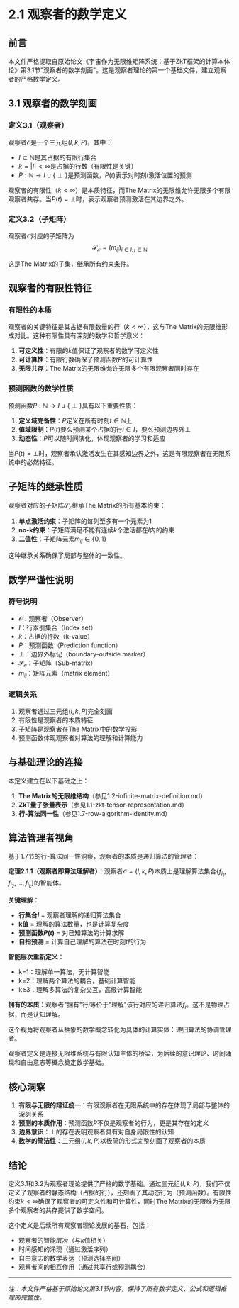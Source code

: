 # 2.1 观察者的数学定义

## 前言

本文件严格提取自原始论文《宇宙作为无限维矩阵系统：基于ZkT框架的计算本体论》第3.1节"观察者的数学刻画"。这是观察者理论的第一个基础文件，建立观察者的严格数学定义。

## 3.1 观察者的数学刻画

### 定义3.1（观察者）

观察者$\mathcal{O}$是一个三元组$(I, k, P)$，其中：
- $I \subset \mathbb{N}$是其占据的有限行集合
- $k = |I| < \infty$是占据的行数（有限性是关键）
- $P: \mathbb{N} \to I \cup \{\perp\}$是预测函数，$P(t)$表示对时刻$t$激活位置的预测

观察者的有限性（$k < \infty$）是本质特征，而The Matrix的无限维允许无限多个有限观察者共存。当$P(t) = \perp$时，表示观察者预测激活在其边界之外。

### 定义3.2（子矩阵）

观察者$\mathcal{O}$对应的子矩阵为
$$\mathcal{S}_{\mathcal{O}} = (m_{ij})_{i \in I, j \in \mathbb{N}}$$

这是The Matrix的子集，继承所有约束条件。

## 观察者的有限性特征

### 有限性的本质

观察者的关键特征是其占据有限数量的行（$k < \infty$），这与The Matrix的无限维形成对比。这种有限性具有深刻的数学和哲学意义：

1. **可定义性**：有限的$k$值保证了观察者的数学可定义性
2. **可计算性**：有限行数确保了预测函数$P$的可计算性
3. **无限共存**：The Matrix的无限维允许无限多个有限观察者同时存在

### 预测函数的数学性质

预测函数$P: \mathbb{N} \to I \cup \{\perp\}$具有以下重要性质：

1. **定义域完备性**：$P$定义在所有时刻$t \in \mathbb{N}$上
2. **值域限制**：$P(t)$要么预测某个占据的行$i \in I$，要么预测边界外$\perp$
3. **动态性**：$P$可以随时间演化，体现观察者的学习和适应

当$P(t) = \perp$时，观察者承认激活发生在其感知边界之外，这是有限观察者在无限系统中的必然特征。

## 子矩阵的继承性质

观察者对应的子矩阵$\mathcal{S}_{\mathcal{O}}$继承The Matrix的所有基本约束：

1. **单点激活约束**：子矩阵的每列至多有一个元素为1
2. **no-k约束**：子矩阵满足不能有连续$k$个激活都在$I$内的约束
3. **二值性**：子矩阵元素$m_{ij} \in \{0,1\}$

这种继承关系确保了局部与整体的一致性。

## 数学严谨性说明

### 符号说明
- $\mathcal{O}$：观察者（Observer）
- $I$：行索引集合（Index set）
- $k$：占据的行数（k-value）
- $P$：预测函数（Prediction function）
- $\perp$：边界外标记（boundary-outside marker）
- $\mathcal{S}_{\mathcal{O}}$：子矩阵（Sub-matrix）
- $m_{ij}$：矩阵元素（matrix element）

### 逻辑关系
1. 观察者通过三元组$(I, k, P)$完全刻画
2. 有限性是观察者的本质特征
3. 子矩阵是观察者在The Matrix中的数学投影
4. 预测函数体现观察者对算法的理解和计算能力

## 与基础理论的连接

本定义建立在以下基础之上：

1. **The Matrix的无限维结构**（参见1.2-infinite-matrix-definition.md）
2. **ZkT量子张量表示**（参见1.1-zkt-tensor-representation.md）
3. **行-算法同一性**（参见1.7-row-algorithm-identity.md）

## 算法管理者视角

基于1.7节的行-算法同一性洞察，观察者的本质是递归算法的管理者：

**定理2.1.1（观察者即算法理解者）**：观察者$\mathcal{O} = (I, k, P)$本质上是理解算法集合$\{f_{i_1}, f_{i_2}, \ldots, f_{i_k}\}$的智能体。

**关键理解**：
- **行集合$I$** = 观察者理解的递归算法集合
- **k值** = 理解的算法数量，也是计算复杂度
- **预测函数$P(t)$** = 对已知算法的计算求解
- **自指预测** = 计算自己理解的算法在时刻$t$的行为

**智能层次重新定义**：
- k=1：理解单一算法，无计算智能
- k=2：理解两个算法的耦合，基础计算智能
- k≥3：理解多算法的复杂交互，高级计算智能

**拥有的本质**：观察者"拥有"行$i$等价于"理解"该行对应的递归算法$f_i$。这不是物理占据，而是认知理解。

这个视角将观察者从抽象的数学概念转化为具体的计算实体：递归算法的协调管理者。

观察者定义是连接无限维系统与有限认知主体的桥梁，为后续的意识理论、时间涌现和自由意志等概念奠定数学基础。

## 核心洞察

1. **有限与无限的辩证统一**：有限观察者在无限系统中的存在体现了局部与整体的深刻关系
2. **预测的本质作用**：预测函数$P$不仅是观察者的行为，更是其存在的定义
3. **边界意识**：$\perp$的存在表明观察者具有对自身局限性的认知
4. **数学的简洁性**：三元组$(I, k, P)$以极简的形式完整刻画了观察者的本质

## 结论

定义3.1和3.2为观察者理论提供了严格的数学基础。通过三元组$(I, k, P)$，我们不仅定义了观察者的静态结构（占据的行），还刻画了其动态行为（预测函数）。有限性约束$k < \infty$确保了观察者的可定义性和可计算性，同时The Matrix的无限维为无限多个观察者的共存提供了数学空间。

这个定义是后续所有观察者理论发展的基石，包括：
- 观察者的智能层次（与$k$值相关）
- 时间感知的涌现（通过激活序列）
- 自由意志的数学表达（预测选择空间）
- 观察者间的相互作用（通过共享行或预测耦合）

---

*注：本文件严格基于原始论文第3.1节内容，保持了所有数学定义、公式和逻辑推理的完整性。*